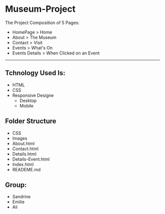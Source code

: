 # Museum-Project

The Project Composition of 5 Pages:

- HomePage > Home
- About > The Museum
- Contact > Visit
- Events > What's On
- Events Details > When Clicked on an Event

---

## Tchnology Used Is:

- HTML
- CSS
- Responsive Designe
  - Desktop
  - Mobile

## Folder Structure

- CSS
- Images
- About.html
- Contact.html
- Details.html
- Details-Event.html
- Index.html
- READEME.md

## Group:

- Sandrine
- Emilie
- Ali
